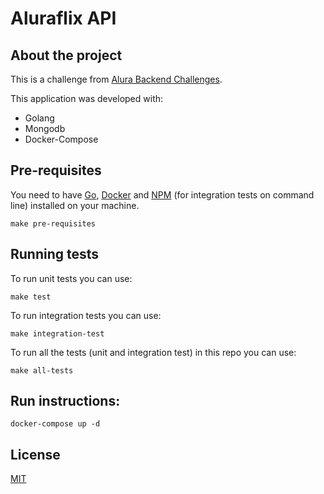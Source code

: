 # Aluraflix API

## About the project
This is a challenge from [Alura Backend Challenges](https://github.com/alura-challenges/challenge-back-end).

This application was developed with:

- Golang
- Mongodb
- Docker-Compose

## Pre-requisites

You need to have [Go](https://golang.org/dl/), [Docker](https://www.docker.com/products/docker-desktop) and [NPM](https://www.npmjs.com/) (for integration tests on command line) installed on your machine.

```make pre-requisites```

## Running tests

To run unit tests you can use:

```make test```

To run integration tests you can use:

```make integration-test```

To run all the tests (unit and integration test) in this repo you can use:

```make all-tests```


## Run instructions:

``` docker-compose up -d ```

## License
[MIT](https://choosealicense.com/licenses/mit/)
